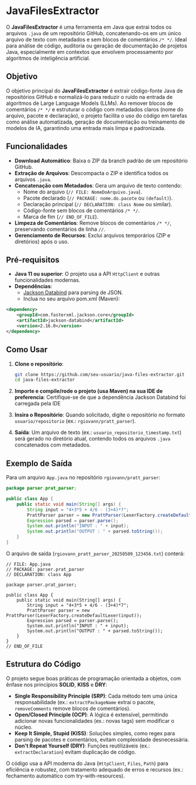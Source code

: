 # JavaFilesExtractor

O **JavaFilesExtractor** é uma ferramenta em Java que extrai todos os arquivos `.java` de um repositório GitHub, concatenando-os em um único arquivo de texto com metadados e sem blocos de comentários `/* */`. Ideal para análise de código, auditoria ou geração de documentação de projetos Java, especialmente em contextos que envolvem processamento por algoritmos de inteligência artificial.

## Objetivo

O objetivo principal do **JavaFilesExtractor** é extrair código-fonte Java de repositórios GitHub e normalizá-lo para reduzir o ruído na entrada de algoritmos de Large Language Models (LLMs). Ao remover blocos de comentários `/* */` e estruturar o código com metadados claros (nome do arquivo, pacote e declaração), o projeto facilita o uso do código em tarefas como análise automatizada, geração de documentação ou treinamento de modelos de IA, garantindo uma entrada mais limpa e padronizada.

## Funcionalidades

- **Download Automático**: Baixa o ZIP da branch padrão de um repositório GitHub.
- **Extração de Arquivos**: Descompacta o ZIP e identifica todos os arquivos `.java`.
- **Concatenação com Metadados**: Gera um arquivo de texto contendo:
  - Nome do arquivo (`// FILE: NomeDoArquivo.java`).
  - Pacote declarado (`// PACKAGE: nome.do.pacote` ou `(default)`).
  - Declaração principal (`// DECLARATION: class Nome` ou similar).
  - Código-fonte sem blocos de comentários `/* */`.
  - Marca de fim (`// END_OF_FILE`).
- **Limpeza de Comentários**: Remove blocos de comentários `/* */`, preservando comentários de linha `//`.
- **Gerenciamento de Recursos**: Exclui arquivos temporários (ZIP e diretórios) após o uso.

## Pré-requisitos

- **Java 11 ou superior**: O projeto usa a API `HttpClient` e outras funcionalidades modernas.
- **Dependências**:
  - [Jackson Databind](https://github.com/FasterXML/jackson-databind) para parsing de JSON.
  - Inclua no seu arquivo pom.xml (Maven):

```xml
<dependency>
    <groupId>com.fasterxml.jackson.core</groupId>
    <artifactId>jackson-databind</artifactId>
    <version>2.16.0</version>
</dependency>
```

## Como Usar

1. **Clone o repositório**:
   ```bash
   git clone https://github.com/seu-usuario/java-files-extractor.git
   cd java-files-extractor
   ```
   
2. **Importe e compile/rode o projeto (usa Maven) na sua IDE de preferencia**:
   Certifique-se de que a dependência Jackson Databind foi carregada pela IDE
   
4. **Insira o Repositório**:
   Quando solicitado, digite o repositório no formato `usuario/repositorio` (ex.: `rgiovann/pratt_parser`).

5. **Saída**:
   Um arquivo de texto (ex.: `usuario_repositorio_timestamp.txt`) será gerado no diretório atual, contendo todos os arquivos `.java` concatenados com metadados.

## Exemplo de Saída

Para um arquivo `App.java` no repositório `rgiovann/pratt_parser`:

```java
package parser.prat_parser;

public class App {
    public static void main(String[] args) {
        String input = "4+3*5 + 4/6 - (3+4)*7";
        PrattParser parser = new PrattParser(LexerFactory.createDefaultLexer(input));
        Expression parsed = parser.parse();
        System.out.println("INPUT : " + input);
        System.out.println("OUTPUT : " + parsed.toString());
    }
}
```

O arquivo de saída (`rgiovann_pratt_parser_20250509_123456.txt`) conterá:

```
// FILE: App.java
// PACKAGE: parser.prat_parser
// DECLARATION: class App

package parser.prat_parser;

public class App {
    public static void main(String[] args) {
        String input = "4+3*5 + 4/6 - (3+4)*7";
        PrattParser parser = new PrattParser(LexerFactory.createDefaultLexer(input));
        Expression parsed = parser.parse();
        System.out.println("INPUT : " + input);
        System.out.println("OUTPUT : " + parsed.toString());
    }
}
// END_OF_FILE
```

## Estrutura do Código

O projeto segue boas práticas de programação orientada a objetos, com ênfase nos princípios **SOLID**, **KISS** e **DRY**:

- **Single Responsibility Principle (SRP)**: Cada método tem uma única responsabilidade (ex.: `extractPackageName` extrai o pacote, `removeComments` remove blocos de comentários).
- **Open/Closed Principle (OCP)**: A lógica é extensível, permitindo adicionar novas funcionalidades (ex.: novas tags) sem modificar o núcleo.
- **Keep It Simple, Stupid (KISS)**: Soluções simples, como regex para parsing de pacotes e comentários, evitam complexidade desnecessária.
- **Don't Repeat Yourself (DRY)**: Funções reutilizáveis (ex.: `extractDeclaration`) evitam duplicação de código.

O código usa a API moderna do Java (`HttpClient`, `Files`, `Path`) para eficiência e robustez, com tratamento adequado de erros e recursos (ex.: fechamento automático com try-with-resources).

